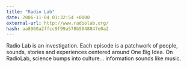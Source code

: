 ```yaml
---
title: "Radio Lab"
date: 2006-11-04 01:32:54 +0000
external-url: http://www.radiolab.org/
hash: aa8960a2ffcc9f99a578b5048847e0a2
---
```


Radio Lab is an investigation. Each episode is a patchwork of people, sounds, stories and experiences centered around One Big Idea. On RadioLab, science bumps into culture... information sounds like music.
